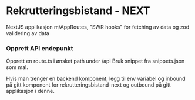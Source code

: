 # Rekrutteringsbistand - NEXT

NextJS applikasjon m/AppRoutes, "SWR hooks" for fetching av data og zod validering av data

### Opprett API endepunkt

Opprett en route.ts i ønsket path under /api
Bruk snippet fra snippets.json som mal.

Hvis man trenger en backend komponent, legg til env variabel og inbound på gitt komponent for rekrutteringsbistand-next og outbound på gitt applikasjon i denne.


